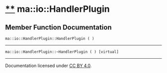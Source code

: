 [**](https://github.com/openma/openma-doc/edit/api/nightly/c++/classma_1_1io_1_1_handler_plugin.md "Improve this documentation")
ma::io::HandlerPlugin
=====================

Member Function Documentation
-----------------------------

    ma::io::HandlerPlugin::HandlerPlugin ( )

------------------------------------------------------------------------

    ma::io::HandlerPlugin::~HandlerPlugin ( ) [virtual]

------------------------------------------------------------------------

Documentation licensed under [CC BY 4.0](https://creativecommons.org/licenses/by/4.0/).


